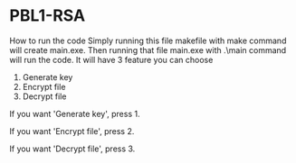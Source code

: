 # PBL1-RSA
How to run the code
Simply running this file makefile
with make command will create main.exe. 
Then running that file main.exe 
with .\main command will run the code.
It will have 3 feature you can choose 

  1. Generate key
  2. Encrypt file
  3. Decrypt file

If you want 'Generate key', press 1.

If you want 'Encrypt file', press 2.

If you want 'Decrypt file', press 3.
